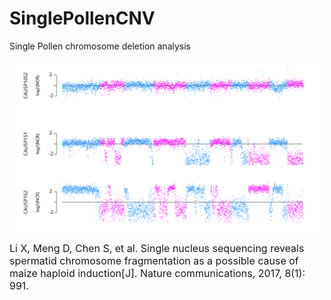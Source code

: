 # SinglePollenCNV
Single Pollen chromosome deletion analysis

<p align="center">
  <img src="pollenCNV.png" width=500">
</p>
<font size="3">
Li X, Meng D, Chen S, et al. Single nucleus sequencing reveals spermatid chromosome fragmentation as a possible cause of maize haploid induction[J]. Nature communications, 2017, 8(1): 991.
</font>
